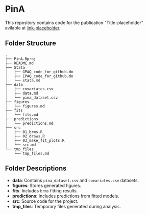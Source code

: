 # PinA

This repository contains code for the publication "Title-placeholder" avilable at [link-placeholder]().

## Folder Structure

```
.
├── PinA.Rproj
├── README.md
├── Stata
│   ├── GPAQ_code_for_github.do
│   ├── IPAQ_code_for_github.do
│   └── stata.md
├── data
│   ├── covariates.csv
│   ├── data.md
│   └── pina_dataset.csv
├── figures
│   └── figures.md
├── fits
│   └── fits.md
├── predictions
│   └── predictions.md
├── src
│   ├── 01_brms.R
│   ├── 02_draws.R
│   ├── 03_make_fit_plots.R
│   └── src.md
└── tmp_files
    └── tmp_files.md
```


## Folder Descriptions
- **data**: Contains `pina_dataset.csv` and `covariates.csv` datasets.
- **figures**: Stores generated figures.
- **fits**: Includes `brms` fitting results.
- **predictions**: Includes predictions from fitted models.
- **src**: Source code for the project.
- **tmp_files**: Temporary files generated during analysis.
